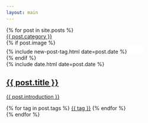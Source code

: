 ```yaml
---
layout: main
---
```


<main class="home" id="post" role="main" itemprop="mainContentOfPage" itemscope="itemscope" itemtype="http://schema.org/Blog">
    <div id="grid" class="row flex-grid">
    {% for post in site.posts %}
        <article class="box-item" itemscope="itemscope" itemtype="http://schema.org/BlogPosting" itemprop="blogPost">
            <span class="category">
                <a href="{{ site.url }}{{ site.baseurl }}/category/{{ post.category }}">
                    <span>{{ post.category }}</span>
                </a>
            </span>
            <div class="box-body">
                {% if post.image %}
                    <div class="cover">
                        {% include new-post-tag.html date=post.date %}
                        <a href="{{ post.url | prepend: site.baseurl }}" {%if isnewpost %}class="new-post"{% endif %}>
                            <img src="assets/img/placeholder.png" data-url="{{ post.image }}" class="preload">
                        </a>
                    </div>
                {% endif %}
                <div class="box-info">
                    <meta itemprop="datePublished" content="{{ post.date | date_to_xmlschema }}">
                    <time itemprop="datePublished" datetime="{{ post.date | date_to_xmlschema }}" class="date">
                        {% include date.html date=post.date %}
                    </time>
                    <a class="post-link" href="{{ post.url | prepend: site.baseurl }}">
                        <h2 class="post-title" itemprop="name">
                            {{ post.title }}
                        </h2>
                    </a>
                    <a class="post-link" href="{{ post.url | prepend: site.baseurl }}">
                        <p class="description">{{ post.introduction }}</p>
                    </a>
                    <div class="tags">
                        {% for tag in post.tags %}
                            <a href="{{ site.baseurl}}/tags/#{{tag | slugify }}">{{ tag }}</a>
                        {% endfor %}
                    </div>
                </div>
            </div>
        </article>
    {% endfor %}
    </div>
</main>

<script>
window.GitpleConfig = {
    appCode: 'dqKOtNfu0CeIKWbHCn6jywd1Nu1fe3'
};

!function(){function e(){function e(){var e=t.contentDocument,a=e.createElement("script");a.type="text/javascript",a.async=!0,a.src=window[n]&&window[n].url?window[n].url+"/inapp-web/gitple-loader.js":"https://app.gitple.io/inapp-web/gitple-loader.js",a.charset="UTF-8",e.head&&e.head.appendChild(a)}var t=document.getElementById(a);t||((t=document.createElement("iframe")).id=a,t.style.display="none",t.style.width="0",t.style.height="0",t.addEventListener?t.addEventListener("load",e,!1):t.attachEvent?t.attachEvent("onload",e):t.onload=e,document.body.appendChild(t))}var t=window,n="GitpleConfig",a="gitple-loader-frame";if(!window.Gitple){document;var i=function(){i.ex&&i.ex(arguments)};i.q=[],i.ex=function(e){i.processApi?i.processApi.apply(void 0,e):i.q&&i.q.push(e)},window.Gitple=i,t.attachEvent?t.attachEvent("onload",e):t.addEventListener("load",e,!1)}}();

if(window.Gitple){
    const params = {
        'author': 'Jang Tae Hee',
        'email': 'taehee.jang@gitple.com',
        'phone': '010-1111-2222',
        'meta': {
            'Company': 'Gitple',
            'Link': '<a href="https://gitple.io/" target="_blank">Gitple</a>',
            'Github': '<a href="https://github.com/taeheejang/" target="_blank">github</a>'
        }
    }

    Gitple('boot', params);
}

</script>